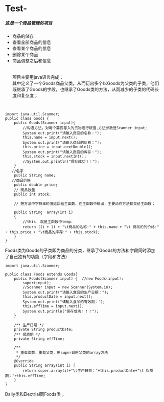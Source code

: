# Test-
##### 这是一个商品管理的项目
* 商品的储存
* 查看全部商品的信息
* 查看某个商品的信息
* 删除某个商品
* 商品调整之后和信息<br><br><br>
项目主要用java语言完成：<br>
其中定义了一个Goods商品父类，从而衍出多个以Goods为父类的子类，他们既继承了Goods的字段，也继承了Goods类的方法，从而减少的子类的代码长度和复杂度；
<br>
   
    import java.util.Scanner;
    public class Goods {
        public Goods(Scanner input){
            //构造方法，对每个需要存入的货物进行赋值,方法参数是Scanner input;
            System.out.print("请输入商品的名称：");
            this.name = input.next();
            System.out.print("请输入商品的价格：");
            this.price = input.nextDouble();
            System.out.print("请输入商品的库存：");
            this.stock = input.nextInt();
            //System.out.println("保存成功！！");
        }
       //名字
        public String name;
       //商品价格
        public double price;
        // 商品数量
        public int stock;

        // 把方法中字符串的值返回给主函数，在主函数中输出，主要动作方法都交给主函数；
     
        public String  array(int i)
        {
            //this. 就是主函数中temp.
            return ((i + 1) + "\t商品的名称:" + this.name + "\t 商品的的价格:" + this.price + "\t商品的库存:" + this.stock);
        }
    }
Foods类为Goods的子类即为商品的分类，继承了Goods的方法和字段同时添加了自己独有的功能（字段和方法）
    <br>

    import java.util.Scanner;

    public class Foods extends Goods{
        public Foods(Scanner input) {  //new Foods(input);
            super(input);
            //Scanner input = new Scanner(System.in);
            System.out.print("请输入食品的生产日期：");
            this.productDate = input.next();
            System.out.print("请输入食品的有效期：");
            this.effTime = input.next();
            System.out.println("保存成功！！！");
        }

        /** 生产日期 */
        private String productDate;
        /** 保质期 */
        private String effTime;

        /**
         * 重载函数，重载父类，用super调用父类的array方法
         */
        @Override
        public String array(int i) {
            return super.array(i)+"\t生产日期："+this.productDate+"\t 保质期："+this.effTime;
        }
    }
Daily类和Electrial同Foods类；<br>


